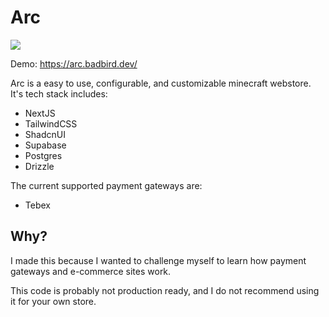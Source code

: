 # Arc
![](https://tokei.rs/b1/github/Badbird5907/arc?category=code)

Demo: https://arc.badbird.dev/

Arc is a easy to use, configurable, and customizable minecraft webstore.
It's tech stack includes:
- NextJS
- TailwindCSS
- ShadcnUI
- Supabase
- Postgres
- Drizzle

The current supported payment gateways are:
- Tebex

## Why?

I made this because I wanted to challenge myself to learn how payment gateways and e-commerce sites work.

This code is probably not production ready, and I do not recommend using it for your own store.